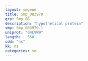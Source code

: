 ```yaml
---
layout: smgene
title: Smp_083970
grp: Smp_08
description: "hypothetical protein"
smp: Smp_083970.1
uniprot: "G4LVW9"
length:   558
cdd: "ns"
kk: ns
categories: sm
---
```

